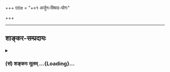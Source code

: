 +++
title = "+०१ अर्जुन-विषाद-योगः"

+++


_________________
## शाङ्कर-सम्प्रदायः
<div class="js_include collapsed" newlevelforh1="3" title="(सं) शङ्करः मूलम्" unfilled url="/mahAbhAratam/vyAsaH/shlokashaH/06-bhIShma-parva/03-bhagavad-gItA-parva/saMskRtam/shankaraH/mUlam/01_arjuna-viShAda-yogaH/_index.md">
<details><summary><h3>(सं) शङ्करः मूलम् ...{Loading}...</h3></summary>


नारायणः परोऽव्यक्ताद्  
अण्डम् अव्यक्तसम्भवम् ।  
अण्डस्यान्तस् त्व् इमे लोकाः  
सप्त-द्वीपा च मेदिनी ॥

स भगवान् सृष्ट्वेदं जगत् , तस्य च स्थितिं चिकीर्षुः, मरीच्यादीनग्रे सृष्ट्वा प्रजापतीन् , प्रवृत्तिलक्षणं धर्मं ग्राहयामास वेदोक्तम् । ततोऽन्यांश्च सनकसनन्दनादीनुत्पाद्य, निवृत्तिलक्षणं धर्मं ज्ञानवैराग्यलक्षणं ग्राहयामास । द्विविधो हि वेदोक्तो धर्मः, प्रवृत्तिलक्षणो निवृत्तिलक्षणश्च, जगतः स्थितिकारणम् । प्राणिनां साक्षादभ्युदयनिःश्रेयसहेतुर्यः स धर्मो ब्राह्मणाद्यैर्वर्णिभिराश्रमिभिश्च श्रेयोर्थिभिः अनुष्ठीयमानो दीर्घेण कालेन । अनुष्ठातॄणां कामोद्भवात् हीयमानविवेकविज्ञानहेतुकेन अधर्मेण अभिभूयमाने धर्मे, प्रवर्धमाने च अधर्मे, जगतः स्थितिं परिपिपालयिषुः स आदिकर्ता नारायणाख्यो विष्णुः भौमस्य ब्रह्मणो ब्राह्मणत्वस्य रक्षणार्थं देवक्यां वसुदेवादंशेन कृष्णः किल सम्बभूव । ब्राह्मणत्वस्य हि रक्षणे रक्षितः स्याद्वैदिको धर्मः, तदधीनत्वाद्वर्णाश्रमभेदानाम् ॥

स च भगवान् ज्ञानैश्वर्यशक्तिबलवीर्यतेजोभिः सदा सम्पन्नः त्रिगुणात्मिकां स्वां मायां मूलप्रकृतिं वशीकृत्य, अजोऽव्ययो भूतानामीश्वरो नित्यशुद्धबुद्धमुक्तस्वभावोऽपि सन् , स्वमायया देहवानिव जात इव च लोकानुग्रहं कुर्वन् लक्ष्यते । स्वप्रयोजनाभावेऽपि भूतानुजिघृक्षया वैदिकं धर्मद्वयम् अर्जुनाय शोकमोहमहोदधौ निमग्नाय उपदिदेश, गुणाधिकैर्हि गृहीतोऽनुष्ठीयमानश्च धर्मः प्रचयं गमिष्यतीति । तं धर्मं भगवता यथोपदिष्टं वेदव्यासः सर्वज्ञो भगवान् गीताख्यैः सप्तभिः श्लोकशतैरुपनिबबन्ध ॥

तदिदं गीताशास्त्रं समस्तवेदार्थसारसङ्ग्रहभूतं दुर्विज्ञेयार्थम् , तदर्थाविष्करणायानेकैर्विवृतपदपदार्थवाक्यार्थन्यायमपि अत्यन्तविरुद्धानेकार्थवत्वेन लौकिकैर्गृह्यमाणमुपलभ्य अहं विवेकतोऽर्थनिर्धारणार्थं सङ्क्षेपतो विवरणं करिष्यामि ॥

तस्य अस्य गीताशास्त्रस्य सङ्क्षेपतः प्रयोजनं परं निःश्रेयसं सहेतुकस्य संसारस्य अत्यन्तोपरमलक्षणम् । तच्च सर्वकर्मसंन्यासपूर्वकादात्मज्ञाननिष्ठारूपात् धर्मात् भवति । तथा इममेव गीतार्थं धर्ममुद्दिश्य भगवतैवोक्तम् — ‘स हि धर्मः सुपर्याप्तो ब्रह्मणः पदवेदने’ (अश्व. १६ । १२) इति अनुगीतासु । तत्रैव चोक्तम् — ‘नैव धर्मी न चाधर्मी न चैव हि शुभाशुभी । ’ (अश्व. १९ । ७) ‘यः स्यादेकासने लीनस्तूष्णीं किञ्चिदचिन्तयन्’ (अश्व. १९ । १) ॥ इति ‘ज्ञानं संन्यासलक्षणम्’ (अश्व. ४३ । २६) इति च । इहापि च अन्ते उक्तमर्जुनाय — ‘सर्वधर्मान् परित्यज्य मामेकं शरणं व्रज’ (भ. गी. १८ । ६६) इति । अभ्युदयार्थोऽपि यः प्रवृत्तिलक्षणो धर्मो वर्णानाश्रमांश्चोद्दिश्य विहितः, स देवादिस्थानप्राप्तिहेतुरपि सन् , ईश्वरार्पणबुद्ध्या अनुष्ठीयमानः सत्त्वशुद्धये भवति फलाभिसन्धिवर्जितः । शुद्धसत्त्वस्य च ज्ञाननिष्ठायोग्यताप्राप्तिद्वारेण ज्ञानोत्पत्तिहेतुत्वेन च निःश्रेयसहेतुत्वमपि प्रतिपद्यते । तथा चेममर्थमभिसन्धाय वक्ष्यति — ‘ब्रह्मण्याधाय कर्माणि’ (भ. गी. ५ । १०) ‘योगिनः कर्म कुर्वन्ति सङ्गं त्यक्त्वात्मशुद्धये’ (भ. गी. ५ । ११) इति ॥

इमं द्विप्रकारं धर्मं निःश्रेयसप्रयोजनम् , परमार्थतत्त्वं च वासुदेवाख्यं परं ब्रह्माभिधेयभूतं विशेषतः अभिव्यञ्जयत् विशिष्टप्रयोजनसम्बन्धाभिधेयवद्गीताशास्त्रम् । यतः तदर्थविज्ञाने समस्तपुरुषार्थसिद्धिः, अतः तद्विवरणे यत्नः क्रियते मया ॥ 
</details>
</div>
